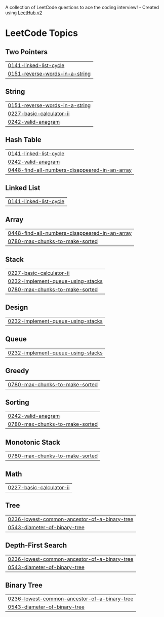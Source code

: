 A collection of LeetCode questions to ace the coding interview! - Created using [LeetHub v2](https://github.com/arunbhardwaj/LeetHub-2.0)
<!---LeetCode Topics Start-->
# LeetCode Topics
## Two Pointers
|  |
| ------- |
| [0141-linked-list-cycle](https://github.com/HongyuDu2/Leetcode/tree/master/0141-linked-list-cycle) |
| [0151-reverse-words-in-a-string](https://github.com/HongyuDu2/Leetcode/tree/master/0151-reverse-words-in-a-string) |
## String
|  |
| ------- |
| [0151-reverse-words-in-a-string](https://github.com/HongyuDu2/Leetcode/tree/master/0151-reverse-words-in-a-string) |
| [0227-basic-calculator-ii](https://github.com/HongyuDu2/Leetcode/tree/master/0227-basic-calculator-ii) |
| [0242-valid-anagram](https://github.com/HongyuDu2/Leetcode/tree/master/0242-valid-anagram) |
## Hash Table
|  |
| ------- |
| [0141-linked-list-cycle](https://github.com/HongyuDu2/Leetcode/tree/master/0141-linked-list-cycle) |
| [0242-valid-anagram](https://github.com/HongyuDu2/Leetcode/tree/master/0242-valid-anagram) |
| [0448-find-all-numbers-disappeared-in-an-array](https://github.com/HongyuDu2/Leetcode/tree/master/0448-find-all-numbers-disappeared-in-an-array) |
## Linked List
|  |
| ------- |
| [0141-linked-list-cycle](https://github.com/HongyuDu2/Leetcode/tree/master/0141-linked-list-cycle) |
## Array
|  |
| ------- |
| [0448-find-all-numbers-disappeared-in-an-array](https://github.com/HongyuDu2/Leetcode/tree/master/0448-find-all-numbers-disappeared-in-an-array) |
| [0780-max-chunks-to-make-sorted](https://github.com/HongyuDu2/Leetcode/tree/master/0780-max-chunks-to-make-sorted) |
## Stack
|  |
| ------- |
| [0227-basic-calculator-ii](https://github.com/HongyuDu2/Leetcode/tree/master/0227-basic-calculator-ii) |
| [0232-implement-queue-using-stacks](https://github.com/HongyuDu2/Leetcode/tree/master/0232-implement-queue-using-stacks) |
| [0780-max-chunks-to-make-sorted](https://github.com/HongyuDu2/Leetcode/tree/master/0780-max-chunks-to-make-sorted) |
## Design
|  |
| ------- |
| [0232-implement-queue-using-stacks](https://github.com/HongyuDu2/Leetcode/tree/master/0232-implement-queue-using-stacks) |
## Queue
|  |
| ------- |
| [0232-implement-queue-using-stacks](https://github.com/HongyuDu2/Leetcode/tree/master/0232-implement-queue-using-stacks) |
## Greedy
|  |
| ------- |
| [0780-max-chunks-to-make-sorted](https://github.com/HongyuDu2/Leetcode/tree/master/0780-max-chunks-to-make-sorted) |
## Sorting
|  |
| ------- |
| [0242-valid-anagram](https://github.com/HongyuDu2/Leetcode/tree/master/0242-valid-anagram) |
| [0780-max-chunks-to-make-sorted](https://github.com/HongyuDu2/Leetcode/tree/master/0780-max-chunks-to-make-sorted) |
## Monotonic Stack
|  |
| ------- |
| [0780-max-chunks-to-make-sorted](https://github.com/HongyuDu2/Leetcode/tree/master/0780-max-chunks-to-make-sorted) |
## Math
|  |
| ------- |
| [0227-basic-calculator-ii](https://github.com/HongyuDu2/Leetcode/tree/master/0227-basic-calculator-ii) |
## Tree
|  |
| ------- |
| [0236-lowest-common-ancestor-of-a-binary-tree](https://github.com/HongyuDu2/Leetcode/tree/master/0236-lowest-common-ancestor-of-a-binary-tree) |
| [0543-diameter-of-binary-tree](https://github.com/HongyuDu2/Leetcode/tree/master/0543-diameter-of-binary-tree) |
## Depth-First Search
|  |
| ------- |
| [0236-lowest-common-ancestor-of-a-binary-tree](https://github.com/HongyuDu2/Leetcode/tree/master/0236-lowest-common-ancestor-of-a-binary-tree) |
| [0543-diameter-of-binary-tree](https://github.com/HongyuDu2/Leetcode/tree/master/0543-diameter-of-binary-tree) |
## Binary Tree
|  |
| ------- |
| [0236-lowest-common-ancestor-of-a-binary-tree](https://github.com/HongyuDu2/Leetcode/tree/master/0236-lowest-common-ancestor-of-a-binary-tree) |
| [0543-diameter-of-binary-tree](https://github.com/HongyuDu2/Leetcode/tree/master/0543-diameter-of-binary-tree) |
<!---LeetCode Topics End-->